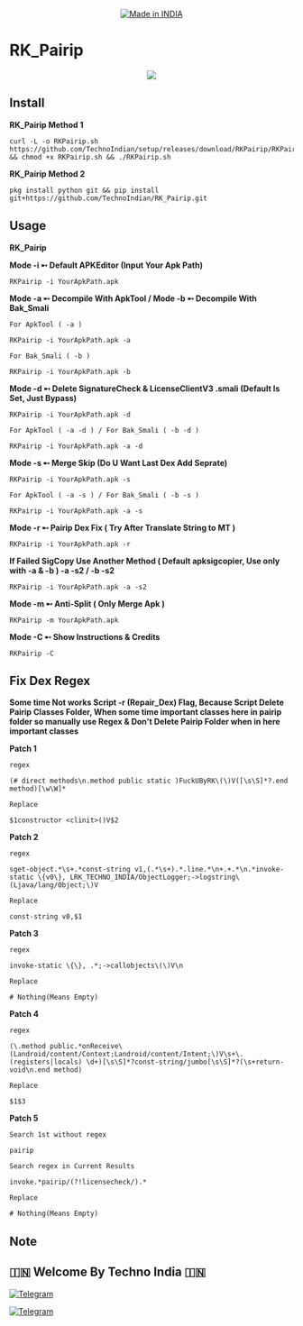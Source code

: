 <p align="center">
<a href="https://t.me/rktechnoindians"><img title="Made in INDIA" src="https://img.shields.io/badge/MADE%20IN-INDIA-SCRIPT?colorA=%23ff8100&colorB=%23017e40&colorC=%23ff0000&style=for-the-badge"></a>
</p>

<a name="readme-top"></a>


# RK_Pairip


<p align="center"> 
<a href="https://t.me/rktechnoindians"><img src="https://readme-typing-svg.herokuapp.com?font=Fira+Code&weight=800&size=35&pause=1000&color=F74848&center=true&vCenter=true&random=false&width=435&lines=RK_Pairip" /></a>
 </p>

Install
-------

**RK_Pairip Method 1**

    curl -L -o RKPairip.sh https://github.com/TechnoIndian/setup/releases/download/RKPairip/RKPairip.sh && chmod +x RKPairip.sh && ./RKPairip.sh

**RK_Pairip Method 2**

    pkg install python git && pip install git+https://github.com/TechnoIndian/RK_Pairip.git


Usage
-----

**RK_Pairip**

**Mode -i ➸ Default APKEditor (Input Your Apk Path)**

    RKPairip -i YourApkPath.apk

**Mode -a ➸ Decompile With ApkTool / Mode -b ➸ Decompile With Bak_Smali**

`For ApkTool ( -a )`

    RKPairip -i YourApkPath.apk -a

`For Bak_Smali ( -b )`

    RKPairip -i YourApkPath.apk -b

**Mode -d ➸ Delete SignatureCheck & LicenseClientV3 .smali (Default Is Set, Just Bypass)**

    RKPairip -i YourApkPath.apk -d
    
`For ApkTool ( -a -d ) / For Bak_Smali ( -b -d )`

    RKPairip -i YourApkPath.apk -a -d

**Mode -s ➸ Merge Skip (Do U Want Last Dex Add Seprate)**

    RKPairip -i YourApkPath.apk -s
    
`For ApkTool ( -a -s ) / For Bak_Smali ( -b -s )`

    RKPairip -i YourApkPath.apk -a -s
    
**Mode -r ➸ Pairip Dex Fix ( Try After Translate String to MT )**

    RKPairip -i YourApkPath.apk -r

**If Failed SigCopy Use Another Method ( Default apksigcopier, Use only with -a & -b ) -a -s2 / -b -s2**

    RKPairip -i YourApkPath.apk -a -s2

**Mode -m ➸ Anti-Split ( Only Merge Apk )**

    RKPairip -m YourApkPath.apk
    
**Mode -C ➸ Show Instructions & Credits**

    RKPairip -C

Fix Dex Regex
-------------

**Some time Not works Script -r (Repair_Dex) Flag, Because Script Delete Pairip Classes Folder, When some time important classes here in pairip folder so manually use Regex & Don't Delete Pairip Folder when in here important classes**


**Patch 1**

`regex`

    (# direct methods\n.method public static )FuckUByRK\(\)V([\s\S]*?.end method)[\w\W]*
    
`Replace`

    $1constructor <clinit>()V$2

**Patch 2**

`regex`

    sget-object.*\s+.*const-string v1,(.*\s+).*.line.*\n+.+.*\n.*invoke-static \{v0\}, LRK_TECHNO_INDIA/ObjectLogger;->logstring\(Ljava/lang/Object;\)V
    
`Replace`

    const-string v0,$1

**Patch 3**

`regex`

    invoke-static \{\}, .*;->callobjects\(\)V\n
    
`Replace`

    # Nothing(Means Empty) 

**Patch 4**

`regex`

    (\.method public.*onReceive\(Landroid/content/Context;Landroid/content/Intent;\)V\s+\.(registers|locals) \d+)[\s\S]*?const-string/jumbo[\s\S]*?(\s+return-void\n.end method)
    
`Replace`

    $1$3


**Patch 5**

`Search 1st without regex`

    pairip
    
`Search regex in Current Results`

    invoke.*pairip/(?!licensecheck/).*

`Replace`

    # Nothing(Means Empty) 


Note
----

## 🇮🇳 Welcome By Techno India 🇮🇳

[![Telegram](https://img.shields.io/badge/TELEGRAM-CHANNEL-red?style=for-the-badge&logo=telegram)](https://t.me/rktechnoindians)
  </a><p>
[![Telegram](https://img.shields.io/badge/TELEGRAM-OWNER-red?style=for-the-badge&logo=telegram)](https://t.me/RK_TECHNO_INDIA)
</p>
